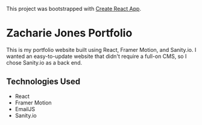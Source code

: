 This project was bootstrapped with [Create React App](https://github.com/facebook/create-react-app).

# Zacharie Jones Portfolio

This is my portfolio website built using React, Framer Motion, and Sanity.io. I wanted an easy-to-update website that didn't require a full-on CMS, so I chose Sanity.io as a back end.

## Technologies Used

* React
* Framer Motion
* EmailJS
* Sanity.io
